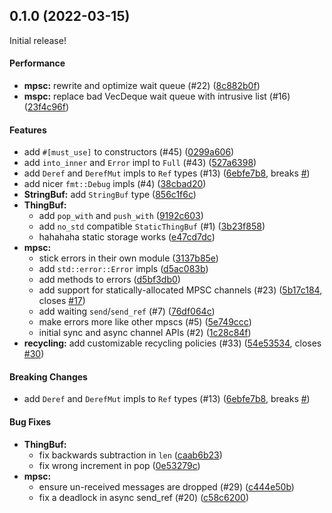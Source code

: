 <a name="0.1.0"></a>
## 0.1.0 (2022-03-15)

Initial release!

#### Performance

* **mpsc:**  rewrite and optimize wait queue (#22) ([8c882b0f](https://github.com/hawkw/thingbuf/commit/8c882b0f40b5b79b1d27116920769bd184d216be))
* **mspc:**  replace bad VecDeque wait queue with intrusive list (#16) ([23f4c96f](https://github.com/hawkw/thingbuf/commit/23f4c96fa4e88aa2183f75c9afd929ca98f06fe5))

#### Features

*   add `#[must_use]` to constructors (#45) ([0299a606](https://github.com/hawkw/thingbuf/commit/0299a6064d31752ed50c49db1010fb945c5ad3d5))
*   add `into_inner` and `Error` impl to `Full` (#43) ([527a6398](https://github.com/hawkw/thingbuf/commit/527a6398eafcc23bd23bea6bd9dc29788a605789))
*   add `Deref` and `DerefMut` impls to `Ref` types (#13) ([6ebfe7b8](https://github.com/hawkw/thingbuf/commit/6ebfe7b8fd4641cdb72566a51a1e99f737888283), breaks [#](https://github.com/hawkw/thingbuf/issues/))
*   add nicer `fmt::Debug` impls (#4) ([38cbad20](https://github.com/hawkw/thingbuf/commit/38cbad20265c4ec3fd6b9bd715a1e6e36a03e72e))
* **StringBuf:**  add `StringBuf`  type ([856c1f6c](https://github.com/hawkw/thingbuf/commit/856c1f6c93f53ad3566e76b6edc33217c451791b))
* **ThingBuf:**
  *  add `pop_with` and `push_with` ([9192c603](https://github.com/hawkw/thingbuf/commit/9192c603855e0099310a8228afa9b9475df5930b))
  *  add `no_std` compatible `StaticThingBuf` (#1) ([3b23f858](https://github.com/hawkw/thingbuf/commit/3b23f8583b3f9c91d2f883f26b0ff454fabe00cf))
  *  hahahaha static storage works ([e47cd7dc](https://github.com/hawkw/thingbuf/commit/e47cd7dc80990ec4aadabe5aab229d4195254f6e))
* **mpsc:**
  *  stick errors in their own module ([3137b85e](https://github.com/hawkw/thingbuf/commit/3137b85e0dbfe9716d29b45efc41443046e726bd))
  *  add `std::error::Error` impls ([d5ac083b](https://github.com/hawkw/thingbuf/commit/d5ac083b15ef70d7d51e74ad1eaa3ca534e8a153))
  *  add methods to errors ([d5bf3db0](https://github.com/hawkw/thingbuf/commit/d5bf3db00606e3118e9d6ba21de03d784024f893))
  *  add support for statically-allocated MPSC channels (#23) ([5b17c184](https://github.com/hawkw/thingbuf/commit/5b17c184b0cf4ed4b1a5de3b4ce5bac13b75ff2f), closes [#17](https://github.com/hawkw/thingbuf/issues/17))
  *  add waiting `send`/`send_ref` (#7) ([76df064c](https://github.com/hawkw/thingbuf/commit/76df064cbfb7b18aea9ec3a7b768f0528840be21))
  *  make errors more like other mpscs (#5) ([5e749ccc](https://github.com/hawkw/thingbuf/commit/5e749ccc91140063d9287dccd36312f110c42836))
  *  initial sync and async channel APIs (#2) ([1c28c84f](https://github.com/hawkw/thingbuf/commit/1c28c84fdc9ffb895799b51fd82beb33783f7b6a))
* **recycling:**  add customizable recycling policies (#33) ([54e53534](https://github.com/hawkw/thingbuf/commit/54e53534303606d734cb7490cf782d7b71fb8103), closes [#30](https://github.com/hawkw/thingbuf/issues/30))

#### Breaking Changes

*   add `Deref` and `DerefMut` impls to `Ref` types (#13) ([6ebfe7b8](https://github.com/hawkw/thingbuf/commit/6ebfe7b8fd4641cdb72566a51a1e99f737888283), breaks [#](https://github.com/hawkw/thingbuf/issues/))

#### Bug Fixes

* **ThingBuf:**
  *  fix backwards subtraction in `len` ([caab6b23](https://github.com/hawkw/thingbuf/commit/caab6b23540ad344e87b7a1a6bcda41d6be7eb7f))
  *  fix wrong increment in pop ([0e53279c](https://github.com/hawkw/thingbuf/commit/0e53279cc25774fef5f5eab34d6ab42807b2dde5))
* **mpsc:**
  *  ensure un-received messages are dropped (#29) ([c444e50b](https://github.com/hawkw/thingbuf/commit/c444e50b8d2ca98745ae451100a4b01f84d054d5))
  *  fix a deadlock in async send_ref  (#20) ([c58c6200](https://github.com/hawkw/thingbuf/commit/c58c620096a063e275f9c16e0a89da3399b47877))



